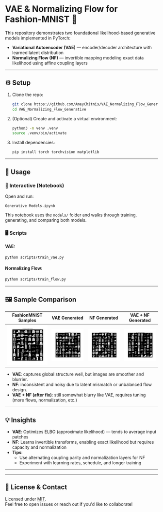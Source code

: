 # VAE & Normalizing Flow for Fashion‑MNIST 🎨

This repository demonstrates two foundational likelihood-based generative models implemented in PyTorch:

- **Variational Autoencoder (VAE)** — encoder/decoder architecture with learned latent distribution  
- **Normalizing Flow (NF)** — invertible mapping modeling exact data likelihood using affine coupling layers

---


## ⚙️ Setup

1. Clone the repo:
   ```bash
   git clone https://github.com/AmeyChitnis/VAE_Normalizing_Flow_Generative.git
   cd VAE_Normalizing_Flow_Generative
   ```

2. (Optional) Create and activate a virtual environment:
   ```bash
   python3 -m venv .venv
   source .venv/bin/activate
   ```

3. Install dependencies:
   ```bash
   pip install torch torchvision matplotlib
   ```

---

## 🚀 Usage

### 🧪 Interactive (Notebook)
Open and run:
```
Generative Models.ipynb
```
This notebook uses the `models/` folder and walks through training, generating, and comparing both models.

### 🖥️ Scripts

#### VAE:
```bash
python scripts/train_vae.py
```


#### Normalizing Flow:
```bash
python scripts/train_flow.py
```


---

## 🖼️ Sample Comparison

| FashionMNIST Samples                 | VAE Generated                         | NF Generated                          | VAE + NF Generated                             |
|--------------------------------------|---------------------------------------|---------------------------------------|------------------------------------------------|
| ![](images/fashionmnist_samples.png) | ![](images/vae_generated_samples.png) | ![](images/nf__generated_samples.png) | ![](images/vae_and_flow_generated_samples.png) |

- **VAE**: captures global structure well, but images are smoother and blurrier.
- **NF**: inconsistent and noisy due to latent mismatch or unbalanced flow design.
- **VAE + NF (after fix)**: still somewhat blurry like VAE, requires tuning (more flows, normalization, etc.)

---

## 💡 Insights

- **VAE**: Optimizes ELBO (approximate likelihood) — tends to average input patches  
- **NF**: Learns invertible transforms, enabling exact likelihood but requires capacity and normalization  
- **Tips**:
  - Use alternating coupling parity and normalization layers for NF
  - Experiment with learning rates, schedule, and longer training

---


---

## 📝 License & Contact

Licensed under [MIT](LICENSE).  
Feel free to open issues or reach out if you'd like to collaborate!
